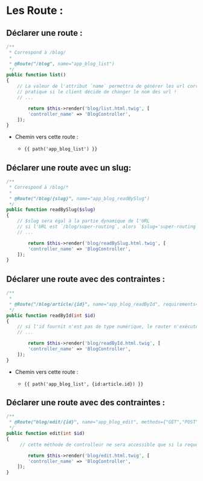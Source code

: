 # Les Route :

## Déclarer une route :

```php
/**
 * Correspond à /blog/
 *
 * @Route("/blog", name="app_blog_list")
 */
public function list()
{
    // La valeur de l'attribut `name` permettra de générer les url correspondant à la route
    // pratique si le client décide de changer le nom des url !
    // ...

        return $this->render('blog/list.html.twig', [
        'controller_name' => 'BlogController',
    ]);
}
```

- Chemin vers cette route :
  - ```twig
    {{ path('app_blog_list') }}
    ```

## Déclarer une route avec un slug:

```php
/**
 * Correspond à /blog/*
 *
 * @Route("/blog/{slug}", name="app_blog_readBySlug")
 */
public function readBySlug($slug)
{
    // $slug sera égal à la partie dynamique de l'URL
    // si l'URL est `/blog/super-routing`, alors `$slug='super-routing'`
    // ...

        return $this->render('blog/readBySlug.html.twig', [
        'controller_name' => 'BlogController',
    ]);
}
```

## Déclarer une route avec des contraintes :

```php
/**
 *
 * @Route("/blog/article/{id}", name="app_blog_readById", requirements={"id"="\d+"})
 */
public function readById(int $id)
{
    // si l'id fournit n'est pas de type numérique, le router n'exécutera pas cette méthode
    // ...

        return $this->render('blog/readById.html.twig', [
        'controller_name' => 'BlogController',
    ]);
}
```

- Chemin vers cette route :
  - ```twig
    {{ path('app_blog_list', {id:article.id}) }}
    ```

## Déclarer une route avec des contraintes :

```php
/**
 * @Route("blog/edit/{id}", name="app_blog_edit", methods={"GET","POST"})
 */
public function edit(int $id)
{
     // cette méthode de controlleur ne sera accessible que si la requête http est effectuée avec le verbe POST ou GET

        return $this->render('blog/edit.html.twig', [
        'controller_name' => 'BlogController',
    ]);
}
```